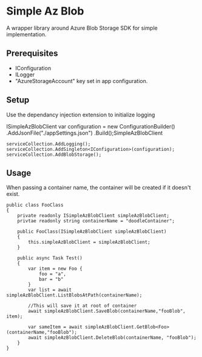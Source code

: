 # Simple Az Blob

A wrapper library around Azure Blob Storage SDK for simple implementation.

## Prerequisites
- IConfiguration
- ILogger
- "AzureStorageAccount" key set in app configuration.

## Setup
Use the dependancy injection extension to initialize logging

ISimpleAzBlobClient
	var configuration = new ConfigurationBuilder()
					.AddJsonFile("./appSettings.json")
					.Build();SimpleAzBlobClient

	serviceCollection.AddLogging();
	serviceCollection.AddSingleton<IConfiguration>(configuration);
	serviceCollection.AddBlobStorage();



## Usage
When passing a container name, the container will be created if it doesn't exist.



	public class FooClass
	{
		private readonly ISimpleAzBlobClient simpleAzBlobClient;
		privtae readonly string containerName = "doodleContainer";

		public FooClass(ISimpleAzBlobClient simpleAzBlobClient)
		{
			this.simpleAzBlobClient = simpleAzBlobClient;
		}

		public async Task Test()
		{
			var item = new Foo {
				foo = "a",
				bar = "b"
			}
			var list = await simpleAzBlobClient.ListBlobsAtPath(containerName);

			//This will save it at root of container
			await simpleAzBlobClient.SaveBlob(containerName,"fooBlob", item);

			var sameItem = await simpleAzBlobClient.GetBlob<Foo>(containerName,"fooBlob");
			await simpleAzBlobClient.DeleteBlob(containerName, "fooBlob");
		}
	}

